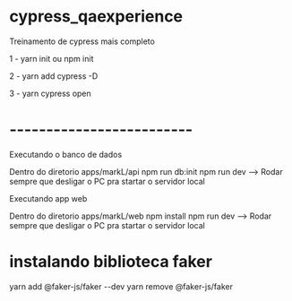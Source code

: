 # cypress_qaexperience
Treinamento de cypress mais completo

1 - yarn init ou npm init

2 - yarn add cypress -D

<!-- 3 - npm install -g npm@10.7.0 -->

3 - yarn cypress open







# -------------------------
Executando o banco de dados

Dentro do diretorio apps/markL/api
npm run db:init
npm run dev --> Rodar sempre que desligar o PC pra startar o servidor local

Executando app web

Dentro do diretorio apps/markL/web
npm install
npm run dev --> Rodar sempre que desligar o PC pra startar o servidor local

# instalando biblioteca faker

yarn add @faker-js/faker --dev
yarn remove @faker-js/faker